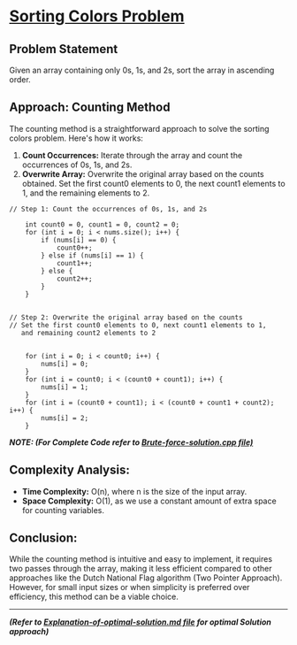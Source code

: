<h1> <a href = "https://leetcode.com/problems/sort-colors/description/" target = "_blank">Sorting Colors Problem</a></h1>
<h2>Problem Statement</h2>
Given an array containing only 0s, 1s, and 2s, sort the array in ascending order.

<h2>Approach: Counting Method</h2>
The counting method is a straightforward approach to solve the sorting colors problem. Here's how it works:
<ol>
<li>
<strong>Count Occurrences:</strong> Iterate through the array and count the occurrences of 0s, 1s, and 2s.</li>
<li>
<strong>Overwrite Array:</strong>  Overwrite the original array based on the counts obtained. Set the first count0 elements to 0, the next count1 elements to 1, and the remaining elements to 2.</li>

</ol>

    // Step 1: Count the occurrences of 0s, 1s, and 2s

        int count0 = 0, count1 = 0, count2 = 0;
        for (int i = 0; i < nums.size(); i++) {
            if (nums[i] == 0) {
                count0++;
            } else if (nums[i] == 1) {
                count1++;
            } else {
                count2++;
            }
        }


    // Step 2: Overwrite the original array based on the counts
    // Set the first count0 elements to 0, next count1 elements to 1,
       and remaining count2 elements to 2


        for (int i = 0; i < count0; i++) {
            nums[i] = 0;
        }
        for (int i = count0; i < (count0 + count1); i++) {
            nums[i] = 1;
        }
        for (int i = (count0 + count1); i < (count0 + count1 + count2); i++) {
            nums[i] = 2;
        }

**_NOTE: (For Complete Code refer to <a href= "https://github.com/Prabhat565/leetcode-solutions/blob/master/Sort-Colors/Brute-force-solution.cpp" target = "_blank">
Brute-force-solution.cpp file)</a>_**

<h2>Complexity Analysis:</h2>
<ul>
<li><strong>Time Complexity:</strong>
O(n), where n is the size of the input array.</li>
<li><strong>Space Complexity:</strong>
O(1), as we use a constant amount of extra space for counting variables.</li>
</ul>

<h2>Conclusion: </h2>
While the counting method is intuitive and easy to implement, it requires two passes through the array, making it less efficient compared to other approaches like the Dutch National Flag algorithm
(Two Pointer Approach). However, for small input sizes or when simplicity is preferred over efficiency, this method can be a viable choice.

<hr>

**_(Refer to <a href= "https://github.com/Prabhat565/leetcode-solutions/blob/master/Sort-Colors/Optimal-solution.cpp" target = "_blank">
Explanation-of-optimal-solution.md file</a> for optimal Solution approach)_**
